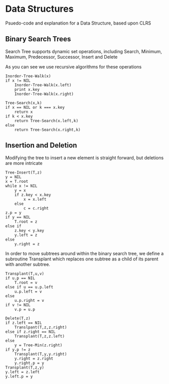 # Data Structures

Psuedo-code and explanation for a Data Structure, based upon CLRS

## Binary Search Trees

Search Tree supports dynamic set operations, including Search, Minimum, Maximum, Predecessor, Successor, Insert and Delete

As you can see we use recursive algorithms for these operations

```tpl
Inorder-Tree-Walk(x)
if x != NIL
    Inorder-Tree-Walk(x.left)
    print x.key
    Inorder-Tree-Walk(x.right)
```

```tpl
Tree-Search(x,k)
if x == NIL or k === x.key
    return x
if k < x.key
    return Tree-Search(x.left,k)
else
    return Tree-Search(x.right,k)
```

## Insertion and Deletion

Modifying the tree to insert a new element is straight forward, but deletions are more intricate

```tpl
Tree-Insert(T,z)
y = NIL
x = T.root
while x != NIL
    y = x
    if z.key < x.key
        x = x.left
    else 
        c = c.right
z.p = y
if y == NIL
    T.root = z
else if 
    z.key < y.key
    y.left = z
else 
    y.right = z
```

In order to move subtrees around within the binary search tree, we define a subroutine Transplant which replaces one subtree as a child of its parent with another subtree.

```tpl
Transplant(T,u,v)
if u.p == NIL
    T.root = v
else if u == u.p.left
    u.p.left = v
else
    u.p.right = v
if v != NIL
    v.p = u.p

Delete(T,z)
if z.left == NIL
    Translpant(T,z,z.right)
else if z.right == NIL
    Transplant(T,z,z.left)
else
    y = Tree-Min(z.right)
if y.p != z
    Transplant(T,y,y.right)
    y.right = z.right
    y.right.p = y
Transplant(T,z,y)
y.left = z.left
y.left.p = y
```


